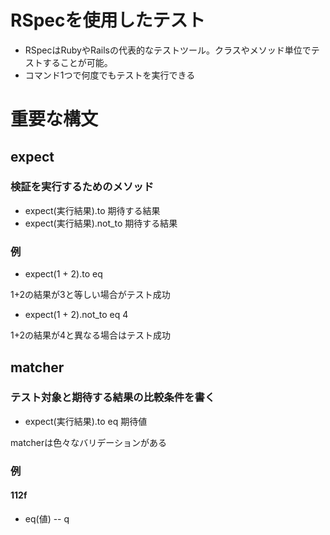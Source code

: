 # RSpecを使用したテスト
 - RSpecはRubyやRailsの代表的なテストツール。クラスやメソッド単位でテストすることが可能。
 - コマンド1つで何度でもテストを実行できる
 
# 重要な構文
 ## expect
  ### 検証を実行するためのメソッド
 - expect(実行結果).to 期待する結果
 - expect(実行結果).not_to 期待する結果
 
 ### 例
 - expect(1 + 2).to eq
 
 1+2の結果が3と等しい場合がテスト成功
 
 - expect(1 + 2).not_to eq 4
 
 1+2の結果が4と異なる場合はテスト成功
 
## matcher
 ### テスト対象と期待する結果の比較条件を書く
 - expect(実行結果).to eq 期待値
 
 matcherは色々なバリデーションがある
 
 ### 例
 #### 112f
 - eq(値)
 -- q
